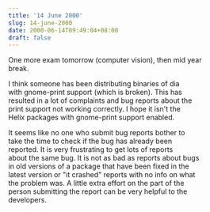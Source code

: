 ```yaml
---
title: '14 June 2000'
slug: 14-june-2000
date: 2000-06-14T09:49:04+08:00
draft: false
---
```


One more exam tomorrow (computer vision), then mid year\
break.

I think someone has been distributing binaries of dia\
with gnome-print support (which is broken). This has\
resulted in a lot of complaints and bug reports about the\
print support not working correctly. I hope it isn\'t the\
Helix packages with gnome-print support enabled.

It seems like no one who submit bug reports bother to\
take the time to check if the bug has already been\
reported. It is very frustrating to get lots of reports\
about the same bug. It is not as bad as reports about bugs\
in old versions of a package that have been fixed in the\
latest version or \"it crashed\" reports with no info on what\
the problem was. A little extra effort on the part of the\
person submitting the report can be very helpful to the\
developers.

